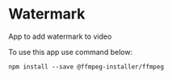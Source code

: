 # Watermark
App to add watermark to video

To use this app use command below:

`npm install --save @ffmpeg-installer/ffmpeg`
